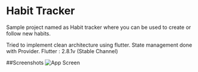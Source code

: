 # Habit Tracker

Sample project named as Habit tracker where you can be used to create or follow new habits.

Tried to implement clean architecture using flutter.
State management done with Provider.
Flutter : 2.8.1v (Stable Channel)

##Screenshots
![App Screen](/screenshots/app_screen.jpg "App Screen")

